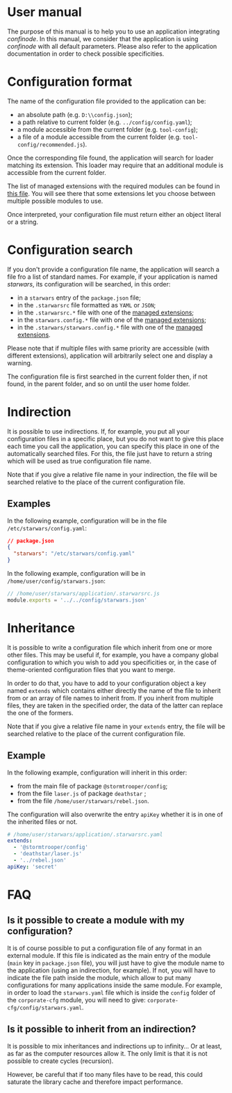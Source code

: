 # User manual

The purpose of this manual is to help you to use an application integrating _confinode_. In this manual, we consider that the application is using _confinode_ with all default parameters. Please also refer to the application documentation in order to check possible specificities.

# Configuration format

The name of the configuration file provided to the application can be:

- an absolute path (e.g. `D:\\config.json`);
- a path relative to current folder (e.g. `../config/config.yaml`);
- a module accessible from the current folder (e.g. `tool-config`);
- a file of a module accessible from the current folder (e.g. `tool-config/recommended.js`).

Once the corresponding file found, the application will search for loader matching its extension. This loader may require that an additional module is accessible from the current folder.

The list of managed extensions with the required modules can be found in [this file](../extensions.md). You will see there that some extensions let you choose between multiple possible modules to use.

Once interpreted, your configuration file must return either an object literal or a string.

# Configuration search

If you don't provide a configuration file name, the application will search a file fro a list of standard names. For example, if your application is named _starwars_, its configuration will be searched, in this order:

- in a `starwars` entry of the `package.json` file;
- in the `.starwarsrc` file formatted as `YAML` or `JSON`;
- in the `.starwarsrc.*` file with one of the [managed extensions](../extensions.md);
- in the `starwars.config.*` file with one of the [managed extensions](../extensions.md);
- in the `.starwars/starwars.config.*` file with one of the [managed extensions](../extensions.md).

Please note that if multiple files with same priority are accessible (with different extensions), application will arbitrarily select one and display a warning.

The configuration file is first searched in the current folder then, if not found, in the parent folder, and so on until the user home folder.

# Indirection

It is possible to use indirections. If, for example, you put all your configuration files in a specific place, but you do not want to give this place each time you call the application, you can specify this place in one of the automatically searched files. For this, the file just have to return a string which will be used as true configuration file name.

Note that if you give a relative file name in your indirection, the file will be searched relative to the place of the current configuration file.

## Examples

In the following example, configuration will be in the file `/etc/starwars/config.yaml`:

```json
// package.json
{
  "starwars": "/etc/starwars/config.yaml"
}
```

In the following example, configuration will be in `/home/user/config/starwars.json`:

```javascript
// /home/user/starwars/application/.starwarsrc.js
module.exports = '../../config/starwars.json'
```

# Inheritance

It is possible to write a configuration file which inherit from one or more other files. This may be useful if, for example, you have a company global configuration to which you wish to add you specificities or, in the case of theme-oriented configuration files that you want to merge.

In order to do that, you have to add to your configuration object a key named `extends` which contains either directly the name of the file to inherit from or an array of file names to inherit from. If you inherit from multiple files, they are taken in the specified order, the data of the latter can replace the one of the formers.

Note that if you give a relative file name in your `extends` entry, the file will be searched relative to the place of the current configuration file.

## Example

In the following example, configuration will inherit in this order:

- from the main file of package `@stormtrooper/config`;
- from the file `laser.js` of package `deathstar` ;
- from the file `/home/user/starwars/rebel.json`.

The configuration will also overwrite the entry `apiKey` whether it is in one of the inherited files or not.

```yaml
# /home/user/starwars/application/.starwarsrc.yaml
extends:
  - '@stormtrooper/config'
  - 'deathstar/laser.js'
  - '../rebel.json'
apiKey: 'secret'
```

# FAQ

## Is it possible to create a module with my configuration?

It is of course possible to put a configuration file of any format in an external module. If this file is indicated as the main entry of the module (`main` key in `package.json` file), you will just have to give the module name to the application (using an indirection, for example). If not, you will have to indicate the file path inside the module, which allow to put many configurations for many applications inside the same module. For example, in order to load the `starwars.yaml` file which is inside the `config` folder of the `corporate-cfg` module, you will need to give: `corporate-cfg/config/starwars.yaml`.

## Is it possible to inherit from an indirection?

It is possible to mix inheritances and indirections up to infinity… Or at least, as far as the computer resources allow it. The only limit is that it is not possible to create cycles (recursion).

However, be careful that if too many files have to be read, this could saturate the library cache and therefore impact performance.
